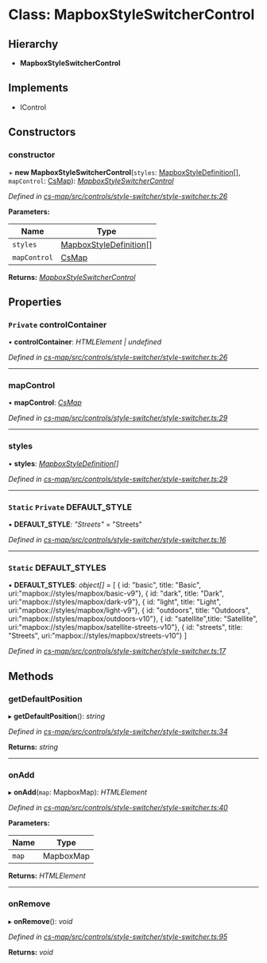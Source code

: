 # Class: MapboxStyleSwitcherControl

## Hierarchy

* **MapboxStyleSwitcherControl**

## Implements

* IControl

## Constructors

###  constructor

\+ **new MapboxStyleSwitcherControl**(`styles`: [MapboxStyleDefinition](../modules/_cs_map_src_controls_style_switcher_style_switcher_.md#mapboxstyledefinition)[], `mapControl`: [CsMap](_cs_map_src_components_cs_map_cs_map_.csmap.md)): *[MapboxStyleSwitcherControl](_cs_map_src_controls_style_switcher_style_switcher_.mapboxstyleswitchercontrol.md)*

*Defined in [cs-map/src/controls/style-switcher/style-switcher.ts:26](https://github.com/RichardHovenkamp/csnext/blob/40018c3a/packages/cs-map/src/controls/style-switcher/style-switcher.ts#L26)*

**Parameters:**

Name | Type |
------ | ------ |
`styles` | [MapboxStyleDefinition](../modules/_cs_map_src_controls_style_switcher_style_switcher_.md#mapboxstyledefinition)[] |
`mapControl` | [CsMap](_cs_map_src_components_cs_map_cs_map_.csmap.md) |

**Returns:** *[MapboxStyleSwitcherControl](_cs_map_src_controls_style_switcher_style_switcher_.mapboxstyleswitchercontrol.md)*

## Properties

### `Private` controlContainer

• **controlContainer**: *HTMLElement | undefined*

*Defined in [cs-map/src/controls/style-switcher/style-switcher.ts:26](https://github.com/RichardHovenkamp/csnext/blob/40018c3a/packages/cs-map/src/controls/style-switcher/style-switcher.ts#L26)*

___

###  mapControl

• **mapControl**: *[CsMap](_cs_map_src_components_cs_map_cs_map_.csmap.md)*

*Defined in [cs-map/src/controls/style-switcher/style-switcher.ts:29](https://github.com/RichardHovenkamp/csnext/blob/40018c3a/packages/cs-map/src/controls/style-switcher/style-switcher.ts#L29)*

___

###  styles

• **styles**: *[MapboxStyleDefinition](../modules/_cs_map_src_controls_style_switcher_style_switcher_.md#mapboxstyledefinition)[]*

*Defined in [cs-map/src/controls/style-switcher/style-switcher.ts:29](https://github.com/RichardHovenkamp/csnext/blob/40018c3a/packages/cs-map/src/controls/style-switcher/style-switcher.ts#L29)*

___

### `Static` `Private` DEFAULT_STYLE

▪ **DEFAULT_STYLE**: *"Streets"* = "Streets"

*Defined in [cs-map/src/controls/style-switcher/style-switcher.ts:16](https://github.com/RichardHovenkamp/csnext/blob/40018c3a/packages/cs-map/src/controls/style-switcher/style-switcher.ts#L16)*

___

### `Static` DEFAULT_STYLES

▪ **DEFAULT_STYLES**: *object[]* =  [
        { id: "basic", title: "Basic", uri:"mapbox://styles/mapbox/basic-v9"},
        { id: "dark", title: "Dark", uri:"mapbox://styles/mapbox/dark-v9"},
        { id: "light", title: "Light", uri:"mapbox://styles/mapbox/light-v9"},
        { id: "outdoors", title: "Outdoors", uri:"mapbox://styles/mapbox/outdoors-v10"},
        { id: "satellite",title: "Satellite", uri:"mapbox://styles/mapbox/satellite-streets-v10"},
        { id: "streets", title: "Streets", uri:"mapbox://styles/mapbox/streets-v10"}
    ]

*Defined in [cs-map/src/controls/style-switcher/style-switcher.ts:17](https://github.com/RichardHovenkamp/csnext/blob/40018c3a/packages/cs-map/src/controls/style-switcher/style-switcher.ts#L17)*

## Methods

###  getDefaultPosition

▸ **getDefaultPosition**(): *string*

*Defined in [cs-map/src/controls/style-switcher/style-switcher.ts:34](https://github.com/RichardHovenkamp/csnext/blob/40018c3a/packages/cs-map/src/controls/style-switcher/style-switcher.ts#L34)*

**Returns:** *string*

___

###  onAdd

▸ **onAdd**(`map`: MapboxMap): *HTMLElement*

*Defined in [cs-map/src/controls/style-switcher/style-switcher.ts:40](https://github.com/RichardHovenkamp/csnext/blob/40018c3a/packages/cs-map/src/controls/style-switcher/style-switcher.ts#L40)*

**Parameters:**

Name | Type |
------ | ------ |
`map` | MapboxMap |

**Returns:** *HTMLElement*

___

###  onRemove

▸ **onRemove**(): *void*

*Defined in [cs-map/src/controls/style-switcher/style-switcher.ts:95](https://github.com/RichardHovenkamp/csnext/blob/40018c3a/packages/cs-map/src/controls/style-switcher/style-switcher.ts#L95)*

**Returns:** *void*
